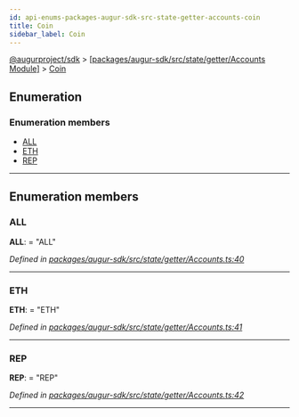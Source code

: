 ```yaml
---
id: api-enums-packages-augur-sdk-src-state-getter-accounts-coin
title: Coin
sidebar_label: Coin
---
```


[@augurproject/sdk](api-readme.md) > [[packages/augur-sdk/src/state/getter/Accounts Module]](api-modules-packages-augur-sdk-src-state-getter-accounts-module.md) > [Coin](api-enums-packages-augur-sdk-src-state-getter-accounts-coin.md)

## Enumeration

### Enumeration members

* [ALL](api-enums-packages-augur-sdk-src-state-getter-accounts-coin.md#all)
* [ETH](api-enums-packages-augur-sdk-src-state-getter-accounts-coin.md#eth)
* [REP](api-enums-packages-augur-sdk-src-state-getter-accounts-coin.md#rep)

---

## Enumeration members

<a id="all"></a>

###  ALL

**ALL**:  = "ALL"

*Defined in [packages/augur-sdk/src/state/getter/Accounts.ts:40](https://github.com/AugurProject/augur/blob/0ea8996003/packages/augur-sdk/src/state/getter/Accounts.ts#L40)*

___
<a id="eth"></a>

###  ETH

**ETH**:  = "ETH"

*Defined in [packages/augur-sdk/src/state/getter/Accounts.ts:41](https://github.com/AugurProject/augur/blob/0ea8996003/packages/augur-sdk/src/state/getter/Accounts.ts#L41)*

___
<a id="rep"></a>

###  REP

**REP**:  = "REP"

*Defined in [packages/augur-sdk/src/state/getter/Accounts.ts:42](https://github.com/AugurProject/augur/blob/0ea8996003/packages/augur-sdk/src/state/getter/Accounts.ts#L42)*

___

